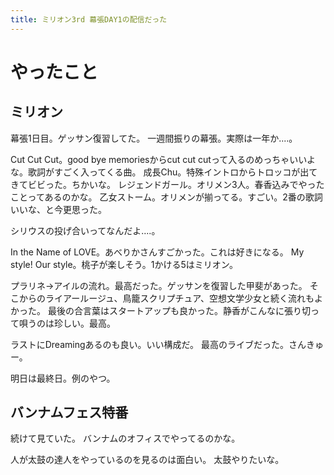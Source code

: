 ```yaml
---
title: ミリオン3rd 幕張DAY1の配信だった
---
```


# やったこと

## ミリオン

幕張1日目。ゲッサン復習してた。
一週間振りの幕張。実際は一年か‥‥。

Cut Cut Cut。good bye memoriesからcut cut cutって入るのめっちゃいいよな。歌詞がすごく入ってくる曲。
成長Chu。特殊イントロからトロッコが出てきてビビった。ちかいな。
レジェンドガール。オリメン3人。春香込みでやったことってあるのかな。
乙女ストーム。オリメンが揃ってる。すごい。2番の歌詞いいな、と今更思った。

シリウスの投げ合いってなんだよ‥‥。

In the Name of LOVE。あべりかさんすごかった。これは好きになる。
My style! Our style。桃子が楽しそう。1かける5はミリオン。

プラリネ→アイルの流れ。最高だった。ゲッサンを復習した甲斐があった。
そこからのライアールージュ、鳥籠スクリプチュア、空想文学少女と続く流れもよかった。
最後の合言葉はスタートアップも良かった。静香がこんなに張り切って唄うのは珍しい。最高。

ラストにDreamingあるのも良い。いい構成だ。
最高のライブだった。さんきゅー。

明日は最終日。例のやつ。

## バンナムフェス特番

続けて見ていた。
バンナムのオフィスでやってるのかな。

人が太鼓の達人をやっているのを見るのは面白い。
太鼓やりたいな。
